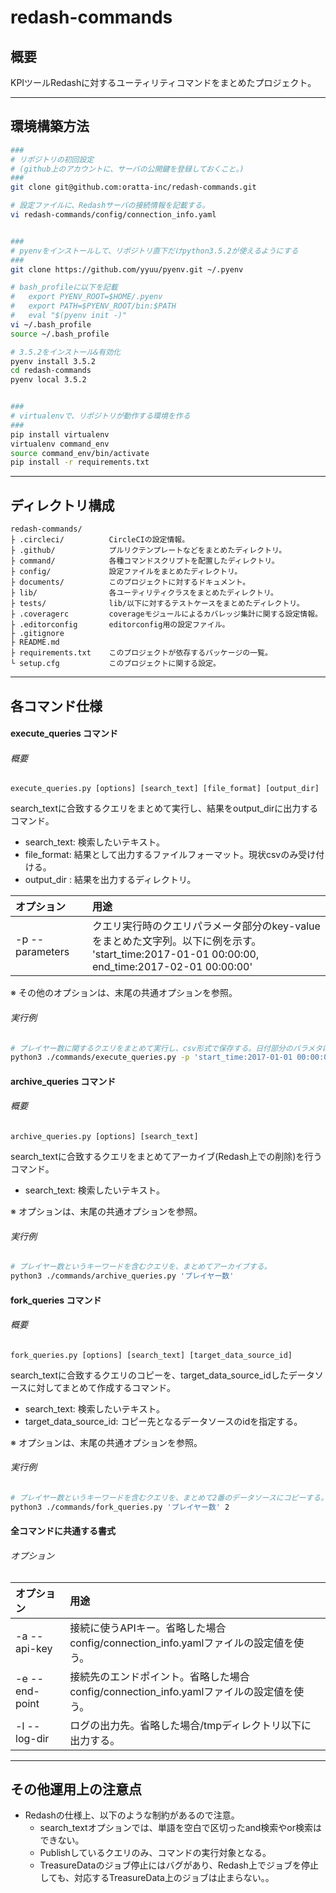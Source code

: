 # redash-commands

## 概要
KPIツールRedashに対するユーティリティコマンドをまとめたプロジェクト。

----

## 環境構築方法
```sh
###
# リポジトリの初回設定
# (github上のアカウントに、サーバの公開鍵を登録しておくこと。)
###
git clone git@github.com:oratta-inc/redash-commands.git

# 設定ファイルに、Redashサーバの接続情報を記載する。
vi redash-commands/config/connection_info.yaml


###
# pyenvをインストールして、リポジトリ直下だけpython3.5.2が使えるようにする
###
git clone https://github.com/yyuu/pyenv.git ~/.pyenv

# bash_profileに以下を記載
#   export PYENV_ROOT=$HOME/.pyenv
#   export PATH=$PYENV_ROOT/bin:$PATH
#   eval "$(pyenv init -)"
vi ~/.bash_profile
source ~/.bash_profile

# 3.5.2をインストール&有効化
pyenv install 3.5.2
cd redash-commands
pyenv local 3.5.2


###
# virtualenvで、リポジトリが動作する環境を作る
###
pip install virtualenv
virtualenv command_env
source command_env/bin/activate
pip install -r requirements.txt
```

----

## ディレクトリ構成

```
redash-commands/
├ .circleci/          CircleCIの設定情報。
├ .github/            プルリクテンプレートなどをまとめたディレクトリ。
├ command/            各種コマンドスクリプトを配置したディレクトリ。
├ config/             設定ファイルをまとめたディレクトリ。
├ documents/          このプロジェクトに対するドキュメント。
├ lib/                各ユーティリティクラスをまとめたディレクトリ。
├ tests/              lib/以下に対するテストケースをまとめたディレクトリ。
├ .coveragerc         coverageモジュールによるカバレッジ集計に関する設定情報。
├ .editorconfig       editorconfig用の設定ファイル。
├ .gitignore
├ README.md
├ requirements.txt    このプロジェクトが依存するパッケージの一覧。
└ setup.cfg           このプロジェクトに関する設定。
```

----

## 各コマンド仕様

#### execute_queries コマンド

###### 概要
`execute_queries.py [options] [search_text] [file_format] [output_dir]`

search_textに合致するクエリをまとめて実行し、結果をoutput_dirに出力するコマンド。

* search_text: 検索したいテキスト。
* file_format: 結果として出力するファイルフォーマット。現状csvのみ受け付ける。
* output_dir : 結果を出力するディレクトリ。

| オプション | 用途 |
|:-----------|:------------|
|-p --parameters|クエリ実行時のクエリパラメータ部分のkey-valueをまとめた文字列。以下に例を示す。<br/>'start_time:2017-01-01 00:00:00, end_time:2017-02-01 00:00:00'|
※ その他のオプションは、末尾の共通オプションを参照。

###### 実行例

```sh
# プレイヤー数に関するクエリをまとめて実行し、csv形式で保存する。日付部分のパラメタは置換する。
python3 ./commands/execute_queries.py -p 'start_time:2017-01-01 00:00:00, end_time:2017-02-01 00:00:00' 'プレイヤー数' csv ~/redash_queries_result
```

#### archive_queries コマンド

###### 概要
`archive_queries.py [options] [search_text]`

search_textに合致するクエリをまとめてアーカイブ(Redash上での削除)を行うコマンド。

* search_text: 検索したいテキスト。

※ オプションは、末尾の共通オプションを参照。

###### 実行例

```sh
# プレイヤー数というキーワードを含むクエリを、まとめてアーカイブする。
python3 ./commands/archive_queries.py 'プレイヤー数'
```

#### fork_queries コマンド

###### 概要
`fork_queries.py [options] [search_text] [target_data_source_id]`

search_textに合致するクエリのコピーを、target_data_source_idしたデータソースに対してまとめて作成するコマンド。

* search_text: 検索したいテキスト。
* target_data_source_id: コピー先となるデータソースのidを指定する。

※ オプションは、末尾の共通オプションを参照。

###### 実行例

```sh
# プレイヤー数というキーワードを含むクエリを、まとめて2番のデータソースにコピーする。
python3 ./commands/fork_queries.py 'プレイヤー数' 2
```

#### 全コマンドに共通する書式

###### オプション

| オプション | 用途 |
|:-----------|:------------|
|-a --api-key|接続に使うAPIキー。省略した場合config/connection_info.yamlファイルの設定値を使う。|
|-e --end-point|接続先のエンドポイント。省略した場合config/connection_info.yamlファイルの設定値を使う。|
|-l --log-dir|ログの出力先。省略した場合/tmpディレクトリ以下に出力する。|

----

## その他運用上の注意点
* Redashの仕様上、以下のような制約があるので注意。
    * search_textオプションでは、単語を空白で区切ったand検索やor検索はできない。
    * Publishしているクエリのみ、コマンドの実行対象となる。
    * TreasureDataのジョブ停止にはバグがあり、Redash上でジョブを停止しても、対応するTreasureData上のジョブは止まらない。。
